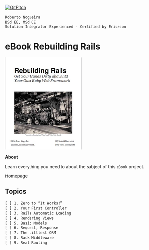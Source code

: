 [![GitPitch](https://gitpitch.com/assets/badge.svg)](https://gitpitch.com/enogrob/ebook-project/master)
```
Roberto Nogueira  
BSd EE, MSd CE
Solution Integrator Experienced - Certified by Ericsson
```
# eBook Rebuilding Rails

![ebook image](assets/ebook.png)

**About**

Learn everything you need to about the subject of this `eBook` project.

[Homepage](https://gumroad.com)

## Topics
```
[ ] 1. Zero to “It Works!”
[ ] 2. Your First Controller
[ ] 3. Rails Automatic Loading
[ ] 4. Rendering Views
[ ] 5. Basic Models
[ ] 6. Request, Response
[ ] 7. The Littlest ORM
[ ] 8. Rack Middleware
[ ] 9. Real Routing 
```
